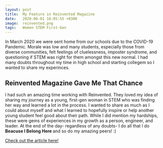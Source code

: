 ```yaml
---
layout: post
title:  My Feature in Reinvented Magazine
date:   2020-06-01 18:05:55 +0300
image:  reinvented.png
tags:   Women STEM First-Gen
---
```


In March 2020 we were sent home from our schools due to the COVID-19 Pandemic. Morale was low and many students, especially those from diverse communities, felt feelings of cluelessness, imposter syndrome, and questioning if STEM was right for them amongst this new normal. I had many doubts throughout my time in high school and starting collegem so I wanted to share my experinces.

## Reinvented Magazine Gave Me That Chance

I had such an amazing time working with Reinvented. They loved my idea of sharing my journey as a young, first-gen woman in STEM who was finding her way and learned a lot in the process. I wanted to share as much as I could about myself and what I learned to hopefully inspire or help another young student feel good about their path. While I did mention my hardships, these were gems of experiences in my growth as a person, engineer, and leader. At the end of the day- regardless of any doubts- I do all that I do <b> Beacuse I Belong Here </b> and so do my amazing peers! :)

<a href = "https://www.reinventedmagazine.com/post/because-i-belong-here"> Check out the article here! </a>


